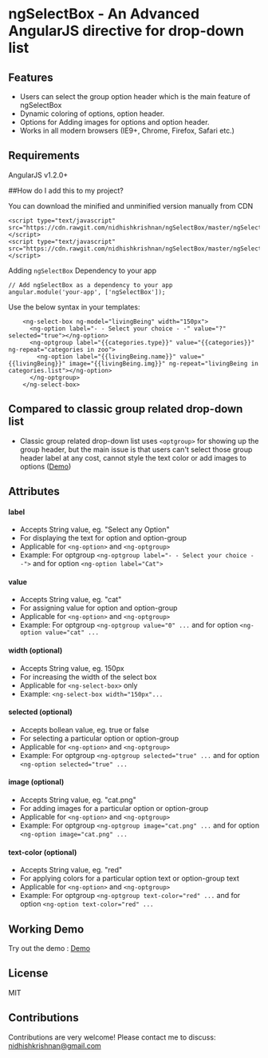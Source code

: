 # ngSelectBox - An Advanced AngularJS directive for drop-down list

## Features

* Users can select the group option header which is the main feature of ngSelectBox
* Dynamic coloring of options, option header.
* Options for Adding images for options and option header.
* Works in all modern browsers (IE9+, Chrome, Firefox, Safari etc.)

## Requirements

AngularJS v1.2.0+

##How do I add this to my project?

You can download the minified and unminified version manually from CDN
```
<script type="text/javascript" src="https://cdn.rawgit.com/nidhishkrishnan/ngSelectBox/master/ngSelectBox.min.js"></script>
<script type="text/javascript" src="https://cdn.rawgit.com/nidhishkrishnan/ngSelectBox/master/ngSelectBox.js"></script>
```
Adding `ngSelectBox` Dependency to your app
```
// Add ngSelectBox as a dependency to your app
angular.module('your-app', ['ngSelectBox']);
```
Use the below syntax in your templates:
```
    <ng-select-box ng-model="livingBeing" width="150px">
      <ng-option label="- - Select your choice - -" value="?" selected="true"></ng-option>
      <ng-optgroup label="{{categories.type}}" value="{{categories}}" ng-repeat="categories in zoo">
        <ng-option label="{{livingBeing.name}}" value="{{livingBeing}}" image="{{livingBeing.img}}" ng-repeat="livingBeing in categories.list"></ng-option>
      </ng-optgroup>
    </ng-select-box>
```
    
## Compared to classic group related drop-down list

* Classic group related drop-down list uses `<optgroup>` for showing up the group header, but the main issue is that users can't select those group header label at any cost, cannot style the text color or add images to options ([Demo](https://jsfiddle.net/3awdjutf/embedded/result/))

## Attributes

#### label 
* Accepts String value, eg. "Select any Option"
* For displaying the text for option and option-group
* Applicable for ```<ng-option>``` and ```<ng-optgroup>```
* Example: For optgroup ```<ng-optgroup label="- - Select your choice - -">``` and for
 option ```<ng-option label="Cat">```

#### value 
* Accepts String value, eg. "cat"
* For assigning value for option and option-group
* Applicable for ```<ng-option>``` and ```<ng-optgroup>```
* Example: For optgroup ```<ng-optgroup value="0" ...``` and for
 option ```<ng-option value="cat" ...```

#### width (optional)
* Accepts String value, eg. 150px
* For increasing the width of the select box
* Applicable for ```<ng-select-box>``` only
* Example: ```<ng-select-box width="150px"...```

#### selected (optional) 
* Accepts bollean value, eg. true or false
* For selecting a particular option or option-group
* Applicable for ```<ng-option>``` and ```<ng-optgroup>```
* Example: For optgroup ```<ng-optgroup selected="true" ...``` and for
 option ```<ng-option selected="true" ...```

#### image (optional) 
* Accepts String value, eg. "cat.png"
* For adding images for a particular option or option-group
* Applicable for ```<ng-option>``` and ```<ng-optgroup>```
* Example: For optgroup ```<ng-optgroup image="cat.png" ...``` and for
 option ```<ng-option image="cat.png" ...```

#### text-color (optional) 
* Accepts String value, eg. "red"
* For applying colors for a particular option text or option-group text
* Applicable for ```<ng-option>``` and ```<ng-optgroup>```
* Example: For optgroup ```<ng-optgroup text-color="red" ...``` and for
 option ```<ng-option text-color="red" ...```

## Working Demo

Try out the demo :
[Demo](http://embed.plnkr.co/UrmTq5N7uhkHhg575cOm/preview)  

## License

MIT

## Contributions

Contributions are very welcome! Please contact me to discuss: nidhishkrishnan@gmail.com


